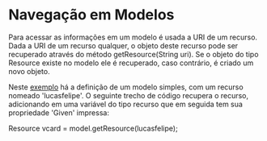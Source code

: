 # Navegação em Modelos
Para acessar as informações em um modelo é usada a URI de um recurso. Dada a URI de um recurso qualquer, o objeto deste recurso pode ser recuperado através do método getResource(String uri). Se o objeto do tipo Resource existe no modelo ele é recuperado, caso contrário, é criado um novo objeto.

Neste [exemplo](https://github.com/luksave/Jena-Tutorial/blob/master/RDF_Jena/Navigating/Tutorial_01_navigating.java) há a definição de um modelo simples, com um recurso nomeado 'lucasfelipe'. O seguinte trecho de código recupera o recurso, adicionando em uma variável do tipo recurso que em seguida tem sua propriedade 'Given' impressa:

Resource vcard = model.getResource(lucasfelipe);
